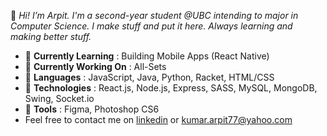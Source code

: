 👋 _Hi! I’m Arpit. I'm a second-year student @UBC intending to major in Computer Science. I make stuff and put it here. Always learning and making better stuff._

* 🌱 __Currently Learning__ : Building Mobile Apps (React Native)
* 🔭 __Currently Working On__ : All-Sets
* 🚀 __Languages__ : JavaScript, Java, Python, Racket, HTML/CSS
* 💾 __Technologies__ : React.js, Node.js, Express, SASS, MySQL, MongoDB, Swing, Socket.io
* 🔨 __Tools__ : Figma, Photoshop CS6
* Feel free to contact me on [linkedin](https://www.linkedin.com/in/krarpit/ "Linkedin") or [kumar.arpit77@yahoo.com](mailto:kumar.arpit77@yahoo.com)
